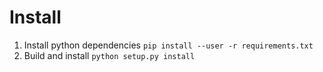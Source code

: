 # Install
1. Install python dependencies
`
pip install --user -r requirements.txt
`
2. Build and install
`
python setup.py install
`
